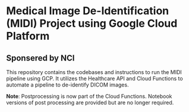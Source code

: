 # Medical Image De-Identification (MIDI) Project using Google Cloud Platform
## Sponsered by NCI

This repository contains the codebases and instructions to run the MIDI pipeline using GCP. It utilizes the Healthcare API and Cloud Functions to automate a pipeline to de-identify DICOM images.

**Note**: Postprocessing is now part of the Cloud Functions. Notebook versions of post processing are provided but are no longer required.
